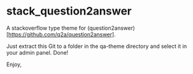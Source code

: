 stack_question2answer
=====================

A stackoverflow type theme for (question2answer)[https://github.com/q2a/question2answer].

Just extract this Git to a folder in the qa-theme directory and select it in your admin panel. Done!

Enjoy,